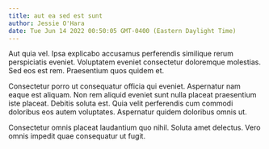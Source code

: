 ```yaml
---
title: aut ea sed est sunt
author: Jessie O'Hara
date: Tue Jun 14 2022 00:50:05 GMT-0400 (Eastern Daylight Time)
---
```

Aut quia vel. Ipsa explicabo accusamus perferendis similique rerum perspiciatis eveniet. Voluptatem eveniet consectetur doloremque molestias. Sed eos est rem. Praesentium quos quidem et.

 Consectetur porro ut consequatur officia qui eveniet. Aspernatur nam eaque est aliquam. Non rem aliquid eveniet sunt nulla placeat praesentium iste placeat. Debitis soluta est. Quia velit perferendis cum commodi doloribus eos autem voluptates. Aspernatur quidem doloribus omnis ut.

 Consectetur omnis placeat laudantium quo nihil. Soluta amet delectus. Vero omnis impedit quae consequatur ut fugit.